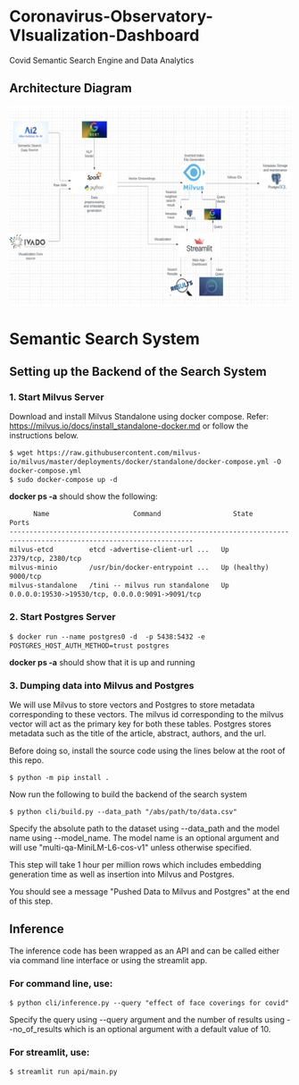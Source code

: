 # Coronavirus-Observatory-VIsualization-Dashboard
Covid Semantic Search Engine and Data Analytics

## Architecture Diagram
![Architecture](system_architecture_BD.png)

# Semantic Search System
## Setting up the Backend of the Search System

### 1. Start Milvus Server
Download and install Milvus Standalone using docker compose. Refer: https://milvus.io/docs/install_standalone-docker.md or follow the instructions below.

```
$ wget https://raw.githubusercontent.com/milvus-io/milvus/master/deployments/docker/standalone/docker-compose.yml -O docker-compose.yml
$ sudo docker-compose up -d
```

**docker ps -a** should show the following:
```
      Name                     Command                  State                            Ports
--------------------------------------------------------------------------------------------------------------------
milvus-etcd         etcd -advertise-client-url ...   Up             2379/tcp, 2380/tcp
milvus-minio        /usr/bin/docker-entrypoint ...   Up (healthy)   9000/tcp
milvus-standalone   /tini -- milvus run standalone   Up             0.0.0.0:19530->19530/tcp, 0.0.0.0:9091->9091/tcp

```
### 2. Start Postgres Server

```
$ docker run --name postgres0 -d  -p 5438:5432 -e POSTGRES_HOST_AUTH_METHOD=trust postgres
```
**docker ps -a** should show that it is up and running

### 3. Dumping data into Milvus and Postgres
We will use Milvus to store vectors and Postgres to store metadata corresponding to these vectors. The milvus id corresponding to the milvus vector will act as the primary key for both these tables. Postgres stores metadata such as the title of the article, abstract, authors, and the url. 

Before doing so, install the source code using the lines below at the root of this repo.  

```
$ python -m pip install .
```

Now run the following to build the backend of the search system

```
$ python cli/build.py --data_path "/abs/path/to/data.csv"
``` 
Specify the absolute path to the dataset using --data_path and the model name using --model_name. The model name is an optional argument and will use "multi-qa-MiniLM-L6-cos-v1" unless otherwise specified. 

This step will take 1 hour per million rows which includes embedding generation time as well as insertion into Milvus and Postgres.

You should see a message "Pushed Data to Milvus and Postgres" at the end of this step.

## Inference
The inference code has been wrapped as an API and can be called either via command line interface or using the streamlit app.

### For command line, use: 

```
$ python cli/inference.py --query "effect of face coverings for covid"
```

Specify the query using --query argument and the number of results using --no_of_results which is an optional argument with a default value of 10.

### For streamlit, use: 

```
$ streamlit run api/main.py
```

